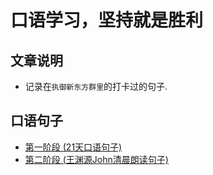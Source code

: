 # 口语学习，坚持就是胜利
## 文章说明
- 记录在`执御新东方群里`的打卡过的句子.

## 口语句子
- [第一阶段 (21天口语句子)](https://w3cpress.github.io/learn-english/one)
- [第二阶段 (王渊源John清晨朗读句子)](https://w3cpress.github.io/learn-english/two)
